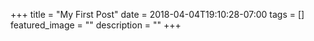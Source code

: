 +++
title =  "My First Post"
date = 2018-04-04T19:10:28-07:00
tags = []
featured_image = ""
description = ""
+++
